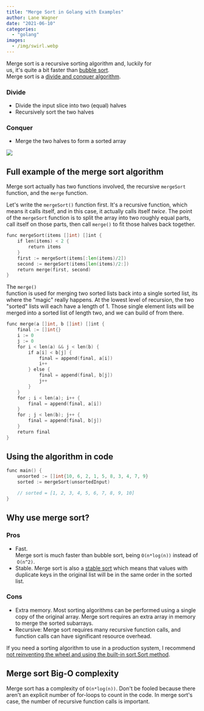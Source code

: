 ```yaml
---
title: "Merge Sort in Golang with Examples"
author: Lane Wagner
date: "2021-06-10"
categories: 
  - "golang"
images:
  - /img/swirl.webp
---
```


Merge sort is a recursive sorting algorithm and, luckily for us, it's quite a bit faster than [bubble sort](https://qvault.io/golang/bubble-sort-golang/). Merge sort is a [divide and conquer algorithm](https://en.wikipedia.org/wiki/Divide-and-conquer_algorithm).

### Divide

- Divide the input slice into two (equal) halves
- Recursively sort the two halves

### Conquer

- Merge the two halves to form a sorted array

![](/img/merge_sort_gif.gif)

## Full example of the merge sort algorithm

Merge sort actually has two functions involved, the recursive `mergeSort` function, and the `merge` function.

Let's write the `mergeSort()` function first. It's a recursive function, which means it calls itself, and in this case, it actually calls itself _twice_. The point of the `mergeSort` function is to split the array into two roughly equal parts, call itself on those parts, then call `merge()` to fit those halves back together.

```go
func mergeSort(items []int) []int {
    if len(items) < 2 {
        return items
    }
    first := mergeSort(items[:len(items)/2])
    second := mergeSort(items[len(items)/2:])
    return merge(first, second)
}
```

The `merge()` function is used for merging two sorted lists back into a single sorted list, its where the "magic" really happens. At the lowest level of recursion, the two "sorted" lists will each have a length of 1. Those single element lists will be merged into a sorted list of length two, and we can build of from there.

```go
func merge(a []int, b []int) []int {
    final := []int{}
    i := 0
    j := 0
    for i < len(a) && j < len(b) {
        if a[i] < b[j] {
            final = append(final, a[i])
            i++
        } else {
            final = append(final, b[j])
            j++
        }
    }
    for ; i < len(a); i++ {
        final = append(final, a[i])
    }
    for ; j < len(b); j++ {
        final = append(final, b[j])
    }
    return final
}
```

## Using the algorithm in code

```go
func main() {
    unsorted := []int{10, 6, 2, 1, 5, 8, 3, 4, 7, 9}
    sorted := mergeSort(unsortedInput)

    // sorted = [1, 2, 3, 4, 5, 6, 7, 8, 9, 10]
}
```

## Why use merge sort?

### Pros

- Fast. Merge sort is much faster than bubble sort, being `O(n*log(n))` instead of `O(n^2)`.
- Stable. Merge sort is also a [stable sort](https://en.wikipedia.org/wiki/Category:Stable_sorts) which means that values with duplicate keys in the original list will be in the same order in the sorted list.

### Cons

- Extra memory. Most sorting algorithms can be performed using a single copy of the original array. Merge sort requires an extra array in memory to merge the sorted subarrays.
- Recursive: Merge sort requires many recursive function calls, and function calls can have significant resource overhead.

If you need a sorting algorithm to use in a production system, I recommend [not reinventing the wheel and using the built-in sort.Sort method](https://qvault.io/golang/sorting-in-go-dont-reinvent-this-wheel/).

## Merge sort Big-O complexity

Merge sort has a complexity of `O(n*log(n))`. Don't be fooled because there aren't an explicit number of for-loops to count in the code. In merge sort's case, the number of recursive function calls is important.
